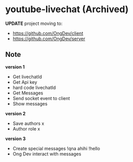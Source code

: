# youtube-livechat (Archived)

**UPDATE** project moving to:
- https://github.com/OngDev/client
- https://github.com/OngDev/server

## Note
**version 1**
- Get livechatId
- Get Api key
- hard code livechatId
- Get Messages
- Send socket event to client
- Show messages

**version 2**
- Save authors x
- Author role x

**version 3**
- Create special messages
!qna ahihi
!hello
- Ong Dev interact with messages
